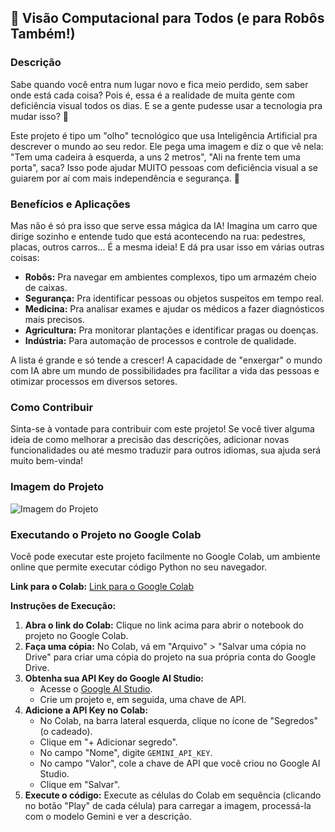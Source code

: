 ## 🚀 Visão Computacional para Todos (e para Robôs Também!)

### Descrição

Sabe quando você entra num lugar novo e fica meio perdido, sem saber onde está cada coisa? Pois é, essa é a realidade de muita gente com deficiência visual todos os dias. E se a gente pudesse usar a tecnologia pra mudar isso? 🤔

Este projeto é tipo um "olho" tecnológico que usa Inteligência Artificial pra descrever o mundo ao seu redor. Ele pega uma imagem e diz o que vê nela: "Tem uma cadeira à esquerda, a uns 2 metros", "Ali na frente tem uma porta", saca? Isso pode ajudar MUITO pessoas com deficiência visual a se guiarem por aí com mais independência e segurança. 🤩

### Benefícios e Aplicações

Mas não é só pra isso que serve essa mágica da IA! Imagina um carro que dirige sozinho e entende tudo que está acontecendo na rua: pedestres, placas, outros carros... É a mesma ideia! E dá pra usar isso em várias outras coisas:

* **Robôs:** Pra navegar em ambientes complexos, tipo um armazém cheio de caixas.
* **Segurança:** Pra identificar pessoas ou objetos suspeitos em tempo real.
* **Medicina:** Pra analisar exames e ajudar os médicos a fazer diagnósticos mais precisos.
* **Agricultura:** Pra monitorar plantações e identificar pragas ou doenças.
* **Indústria:** Para automação de processos e controle de qualidade.

A lista é grande e só tende a crescer! A capacidade de "enxergar" o mundo com IA abre um mundo de possibilidades pra facilitar a vida das pessoas e otimizar processos em diversos setores.

### Como Contribuir

Sinta-se à vontade para contribuir com este projeto! Se você tiver alguma ideia de como melhorar a precisão das descrições, adicionar novas funcionalidades ou até mesmo traduzir para outros idiomas, sua ajuda será muito bem-vinda!

### Imagem do Projeto

![Imagem do Projeto](https://via.placeholder.com/600x400?text=Imagem+do+Projeto)

### Executando o Projeto no Google Colab

Você pode executar este projeto facilmente no Google Colab, um ambiente online que permite executar código Python no seu navegador.

**Link para o Colab:**
[Link para o Google Colab](https://colab.research.google.com/)

**Instruções de Execução:**

1.  **Abra o link do Colab:** Clique no link acima para abrir o notebook do projeto no Google Colab.
2.  **Faça uma cópia:** No Colab, vá em "Arquivo" > "Salvar uma cópia no Drive" para criar uma cópia do projeto na sua própria conta do Google Drive.
3.  **Obtenha sua API Key do Google AI Studio:**
    * Acesse o [Google AI Studio](https://makersuite.google.com/).
    * Crie um projeto e, em seguida, uma chave de API.
4.  **Adicione a API Key no Colab:**
    * No Colab, na barra lateral esquerda, clique no ícone de "Segredos" (o cadeado).
    * Clique em "+ Adicionar segredo".
    * No campo "Nome", digite `GEMINI_API_KEY`.
    * No campo "Valor", cole a chave de API que você criou no Google AI Studio.
    * Clique em "Salvar".
5.  **Execute o código:** Execute as células do Colab em sequência (clicando no botão "Play" de cada célula) para carregar a imagem, processá-la com o modelo Gemini e ver a descrição.
